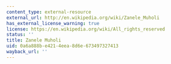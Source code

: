 ```yaml
---
content_type: external-resource
external_url: http://en.wikipedia.org/wiki/Zanele_Muholi
has_external_license_warning: true
license: https://en.wikipedia.org/wiki/All_rights_reserved
status: ''
title: Zanele Muholi
uid: 0a6a888b-e421-4eea-8d6e-673497327413
wayback_url: ''
---
```

